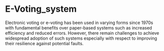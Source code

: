# E-Voting_system
Electronic voting or e-voting has been used in varying forms since 1970s with fundamental benefits over paper-based systems such as increased efficiency and reduced errors. However, there remain challenges to achieve widespread adoption of such systems especially with respect to improving their resilience against potential faults.
